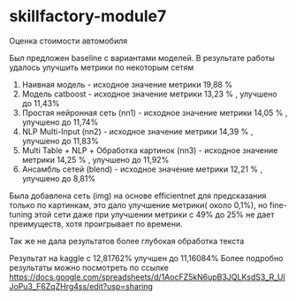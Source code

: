 # skillfactory-module7
Оценка стоимости автомобиля

Был предложен baseline с вариантами моделей. В результате работы удалось улучшить метрики по некоторым сетям
1. Наивная модель - исходное значение метрики 19,88 %
2. Модель catboost - исходное значение метрики 13,23 % , улучшено до 11,43%
3. Простая нейронная сеть (nn1) - исходное значение метрики 14,05 % , улучшено до 11,74%
4. NLP Multi-Input (nn2) - исходное значение метрики 14,39 % , улучшено до 11,83%
5. Multi Table + NLP + Обработка картинок (nn3) - исходное значение метрики 14,25 % , улучшено до 11,92%
6. Ансамбль сетей (blend) - исходное значение метрики 12,21 % , улучшено до 8,81%

Была добавлена сеть (img) на основе efficientnet для предсказания только по картинкам, это дало улучшение метрики( около 0,1%), 
но fine-tuning этой сети даже при улучшении метрики с 49% до 25% не дает преимуществ, хотя проигрывает по времени. 

Так же не дала результатов более глубокая обработка текста 

Результат на kaggle c 12,81762% улучшен до 11,16084%
Более подробно результаты можно посмотреть по ссылке https://docs.google.com/spreadsheets/d/1AocFZ5kN6upB3JQLKsdS3_R_UIJoPu3_F6ZqZHrg4ss/edit?usp=sharing

